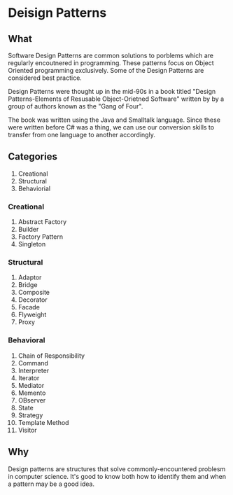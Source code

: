 # Deisign Patterns

## What
Software Design Patterns are common solutions to porblems which are regularly encoutnered in programming. 
These patterns focus on Object Oriented programming exclusively. Some of the Design Patterns are considered best practice.

Design Patterns were thought up in the mid-90s in a book titled "Design Patterns-Elements of Resusable Object-Orietned Software"
written by by a group of authors known as the "Gang of Four". 

The book was written using the Java and Smalltalk language. Since these were written before C# was a thing, we can use our
conversion skills to transfer from one language to another accordingly. 


## Categories
1. Creational
2. Structural
3. Behaviorial

### Creational
1. Abstract Factory
2. Builder
3. Factory Pattern
4. Singleton

### Structural
1. Adaptor
2. Bridge
3. Composite
4. Decorator
5. Facade
6. Flyweight
7. Proxy

### Behavioral
1. Chain of Responsibility
2. Command
3. Interpreter
4. Iterator
5. Mediator
6. Memento
7. OBserver
8. State
9. Strategy
10. Template Method
11. Visitor

## Why
Design patterns are structures that solve commonly-encountered problesm in computer science. It's good to know both how
to identify them and when a pattern may be a good idea. 